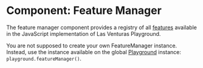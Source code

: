# Component: Feature Manager
The feature manager component provides a registry of all [features](../../features/) available in
the JavaScript implementation of Las Venturas Playground.

You are not supposed to create your own FeatureManager instance. Instead, use the instance available
on the global [Playground](../../playground.js) instance: `playground.featureManager()`.
